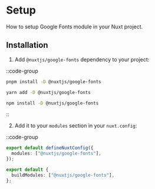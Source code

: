 # Setup

How to setup Google Fonts module in your Nuxt project.

## Installation

1. Add `@nuxtjs/google-fonts` dependency to your project:

::code-group

```bash [PNPM]
pnpm install -D @nuxtjs/google-fonts
```

```bash [Yarn]
yarn add -D @nuxtjs/google-fonts
```

```bash [NPM]
npm install -D @nuxtjs/google-fonts
```

::

2. Add it to your `modules` section in your `nuxt.config`:

::code-group

```ts [nuxt.config (Nuxt 3)]
export default defineNuxtConfig({
  modules: ["@nuxtjs/google-fonts"],
});
```

```ts [nuxt.config (Nuxt 2)]
export default {
  buildModules: ["@nuxtjs/google-fonts"],
};
```
